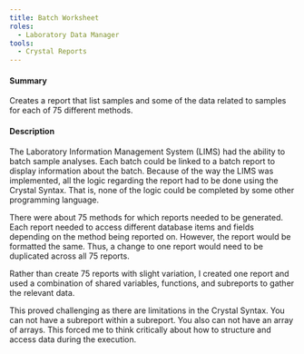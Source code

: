 ```yaml
---
title: Batch Worksheet
roles:
  - Laboratory Data Manager
tools:
  - Crystal Reports
---
```


#### Summary
Creates a report that list samples and some
of the data related to samples for each of 
75 different methods.

#### Description
The Laboratory Information Management System (LIMS)
had the ability to batch sample analyses. Each batch 
could be linked to a batch report to display information about 
the batch. Because of the way the LIMS was implemented, all
the logic regarding the report had to be done using the Crystal Syntax.
That is, none of the logic could be completed by some other programming 
language.

There were about 75 methods for which reports needed to be generated.
Each report needed to access different database items and fields
depending on the method being reported on. However, the report 
would be formatted the same. Thus, a change to one report 
would need to be duplicated across all 75 reports.

Rather than create 75 reports with slight variation, I created one 
report and used a combination of shared variables, functions, and 
subreports to gather the relevant data. 

This proved challenging as
there are limitations in the Crystal Syntax. You can not have a subreport within a subreport.
You also can not have an array of arrays. This forced me to think
critically about how to structure and access data during the execution.
